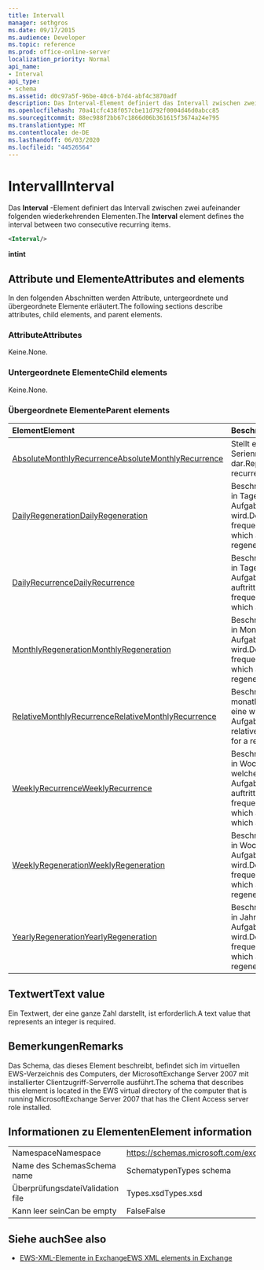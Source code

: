 ```yaml
---
title: Intervall
manager: sethgros
ms.date: 09/17/2015
ms.audience: Developer
ms.topic: reference
ms.prod: office-online-server
localization_priority: Normal
api_name:
- Interval
api_type:
- schema
ms.assetid: d0c97a5f-96be-40c6-b7d4-abf4c3870adf
description: Das Interval-Element definiert das Intervall zwischen zwei aufeinander folgenden wiederkehrenden Elementen.
ms.openlocfilehash: 70a41cfc438f057cbe11d792f0004d46d0abcc85
ms.sourcegitcommit: 88ec988f2bb67c1866d06b361615f3674a24e795
ms.translationtype: MT
ms.contentlocale: de-DE
ms.lasthandoff: 06/03/2020
ms.locfileid: "44526564"
---
```

# <a name="interval"></a><span data-ttu-id="e08cf-103">Intervall</span><span class="sxs-lookup"><span data-stu-id="e08cf-103">Interval</span></span>

<span data-ttu-id="e08cf-104">Das **Interval** -Element definiert das Intervall zwischen zwei aufeinander folgenden wiederkehrenden Elementen.</span><span class="sxs-lookup"><span data-stu-id="e08cf-104">The **Interval** element defines the interval between two consecutive recurring items.</span></span> 
  
```xml
<Interval/>
```

 <span data-ttu-id="e08cf-105">**int**</span><span class="sxs-lookup"><span data-stu-id="e08cf-105">**int**</span></span>
## <a name="attributes-and-elements"></a><span data-ttu-id="e08cf-106">Attribute und Elemente</span><span class="sxs-lookup"><span data-stu-id="e08cf-106">Attributes and elements</span></span>

<span data-ttu-id="e08cf-107">In den folgenden Abschnitten werden Attribute, untergeordnete und übergeordnete Elemente erläutert.</span><span class="sxs-lookup"><span data-stu-id="e08cf-107">The following sections describe attributes, child elements, and parent elements.</span></span>
  
### <a name="attributes"></a><span data-ttu-id="e08cf-108">Attribute</span><span class="sxs-lookup"><span data-stu-id="e08cf-108">Attributes</span></span>

<span data-ttu-id="e08cf-109">Keine.</span><span class="sxs-lookup"><span data-stu-id="e08cf-109">None.</span></span>
  
### <a name="child-elements"></a><span data-ttu-id="e08cf-110">Untergeordnete Elemente</span><span class="sxs-lookup"><span data-stu-id="e08cf-110">Child elements</span></span>

<span data-ttu-id="e08cf-111">Keine.</span><span class="sxs-lookup"><span data-stu-id="e08cf-111">None.</span></span>
  
### <a name="parent-elements"></a><span data-ttu-id="e08cf-112">Übergeordnete Elemente</span><span class="sxs-lookup"><span data-stu-id="e08cf-112">Parent elements</span></span>

|<span data-ttu-id="e08cf-113">**Element**</span><span class="sxs-lookup"><span data-stu-id="e08cf-113">**Element**</span></span>|<span data-ttu-id="e08cf-114">**Beschreibung**</span><span class="sxs-lookup"><span data-stu-id="e08cf-114">**Description**</span></span>|
|:-----|:-----|
|[<span data-ttu-id="e08cf-115">AbsoluteMonthlyRecurrence</span><span class="sxs-lookup"><span data-stu-id="e08cf-115">AbsoluteMonthlyRecurrence</span></span>](absolutemonthlyrecurrence.md) <br/> |<span data-ttu-id="e08cf-116">Stellt ein monatliches Serienmuster dar.</span><span class="sxs-lookup"><span data-stu-id="e08cf-116">Represents a monthly recurrence pattern.</span></span>  <br/> |
|[<span data-ttu-id="e08cf-117">DailyRegeneration</span><span class="sxs-lookup"><span data-stu-id="e08cf-117">DailyRegeneration</span></span>](dailyregeneration.md) <br/> |<span data-ttu-id="e08cf-118">Beschreibt die Häufigkeit in Tagen, in der eine Aufgabe neu generiert wird.</span><span class="sxs-lookup"><span data-stu-id="e08cf-118">Describes the frequency, in days, in which a task is regenerated.</span></span>  <br/> |
|[<span data-ttu-id="e08cf-119">DailyRecurrence</span><span class="sxs-lookup"><span data-stu-id="e08cf-119">DailyRecurrence</span></span>](dailyrecurrence.md) <br/> |<span data-ttu-id="e08cf-120">Beschreibt die Häufigkeit in Tagen, in der eine Aufgabe erneut auftritt.</span><span class="sxs-lookup"><span data-stu-id="e08cf-120">Describes the frequency, in days, in which a task recurs.</span></span>  <br/> |
|[<span data-ttu-id="e08cf-121">MonthlyRegeneration</span><span class="sxs-lookup"><span data-stu-id="e08cf-121">MonthlyRegeneration</span></span>](monthlyregeneration.md) <br/> |<span data-ttu-id="e08cf-122">Beschreibt die Häufigkeit in Monaten, in der eine Aufgabe neu generiert wird.</span><span class="sxs-lookup"><span data-stu-id="e08cf-122">Describes the frequency, in months, in which a task is regenerated.</span></span>  <br/> |
|[<span data-ttu-id="e08cf-123">RelativeMonthlyRecurrence</span><span class="sxs-lookup"><span data-stu-id="e08cf-123">RelativeMonthlyRecurrence</span></span>](relativemonthlyrecurrence.md) <br/> |<span data-ttu-id="e08cf-124">Beschreibt ein relatives monatliches Muster für eine wiederkehrende Aufgabe.</span><span class="sxs-lookup"><span data-stu-id="e08cf-124">Describes a relative monthly pattern for a recurring task.</span></span>  <br/> |
|[<span data-ttu-id="e08cf-125">WeeklyRecurrence</span><span class="sxs-lookup"><span data-stu-id="e08cf-125">WeeklyRecurrence</span></span>](weeklyrecurrence.md) <br/> |<span data-ttu-id="e08cf-126">Beschreibt die Häufigkeit in Wochen, in der und in welchen Tagen eine Aufgabe erneut auftritt.</span><span class="sxs-lookup"><span data-stu-id="e08cf-126">Describes the frequency, in weeks, in which and the days on which a task recurs.</span></span>  <br/> |
|[<span data-ttu-id="e08cf-127">WeeklyRegeneration</span><span class="sxs-lookup"><span data-stu-id="e08cf-127">WeeklyRegeneration</span></span>](weeklyregeneration.md) <br/> |<span data-ttu-id="e08cf-128">Beschreibt die Häufigkeit in Wochen, in der eine Aufgabe neu generiert wird.</span><span class="sxs-lookup"><span data-stu-id="e08cf-128">Describes the frequency, in weeks, in which a task is regenerated.</span></span>  <br/> |
|[<span data-ttu-id="e08cf-129">YearlyRegeneration</span><span class="sxs-lookup"><span data-stu-id="e08cf-129">YearlyRegeneration</span></span>](yearlyregeneration.md) <br/> |<span data-ttu-id="e08cf-130">Beschreibt die Häufigkeit in Jahren, in der eine Aufgabe neu generiert wird.</span><span class="sxs-lookup"><span data-stu-id="e08cf-130">Describes the frequency, in years, in which a task is regenerated.</span></span>  <br/> |
   
## <a name="text-value"></a><span data-ttu-id="e08cf-131">Textwert</span><span class="sxs-lookup"><span data-stu-id="e08cf-131">Text value</span></span>

<span data-ttu-id="e08cf-132">Ein Textwert, der eine ganze Zahl darstellt, ist erforderlich.</span><span class="sxs-lookup"><span data-stu-id="e08cf-132">A text value that represents an integer is required.</span></span>
  
## <a name="remarks"></a><span data-ttu-id="e08cf-133">Bemerkungen</span><span class="sxs-lookup"><span data-stu-id="e08cf-133">Remarks</span></span>

<span data-ttu-id="e08cf-134">Das Schema, das dieses Element beschreibt, befindet sich im virtuellen EWS-Verzeichnis des Computers, der MicrosoftExchange Server 2007 mit installierter Clientzugriff-Serverrolle ausführt.</span><span class="sxs-lookup"><span data-stu-id="e08cf-134">The schema that describes this element is located in the EWS virtual directory of the computer that is running MicrosoftExchange Server 2007 that has the Client Access server role installed.</span></span>
  
## <a name="element-information"></a><span data-ttu-id="e08cf-135">Informationen zu Elementen</span><span class="sxs-lookup"><span data-stu-id="e08cf-135">Element information</span></span>

|||
|:-----|:-----|
|<span data-ttu-id="e08cf-136">Namespace</span><span class="sxs-lookup"><span data-stu-id="e08cf-136">Namespace</span></span>  <br/> |https://schemas.microsoft.com/exchange/services/2006/types  <br/> |
|<span data-ttu-id="e08cf-137">Name des Schemas</span><span class="sxs-lookup"><span data-stu-id="e08cf-137">Schema name</span></span>  <br/> |<span data-ttu-id="e08cf-138">Schematypen</span><span class="sxs-lookup"><span data-stu-id="e08cf-138">Types schema</span></span>  <br/> |
|<span data-ttu-id="e08cf-139">Überprüfungsdatei</span><span class="sxs-lookup"><span data-stu-id="e08cf-139">Validation file</span></span>  <br/> |<span data-ttu-id="e08cf-140">Types.xsd</span><span class="sxs-lookup"><span data-stu-id="e08cf-140">Types.xsd</span></span>  <br/> |
|<span data-ttu-id="e08cf-141">Kann leer sein</span><span class="sxs-lookup"><span data-stu-id="e08cf-141">Can be empty</span></span>  <br/> |<span data-ttu-id="e08cf-142">False</span><span class="sxs-lookup"><span data-stu-id="e08cf-142">False</span></span>  <br/> |
   
## <a name="see-also"></a><span data-ttu-id="e08cf-143">Siehe auch</span><span class="sxs-lookup"><span data-stu-id="e08cf-143">See also</span></span>



- [<span data-ttu-id="e08cf-144">EWS-XML-Elemente in Exchange</span><span class="sxs-lookup"><span data-stu-id="e08cf-144">EWS XML elements in Exchange</span></span>](ews-xml-elements-in-exchange.md)

